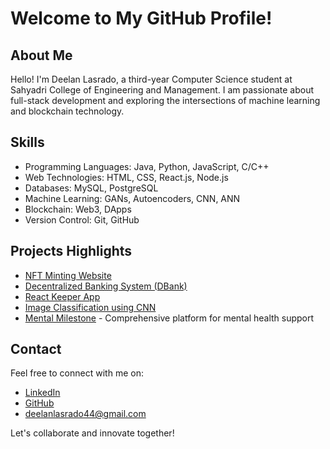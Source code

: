 # Welcome to My GitHub Profile!

## About Me
Hello! I'm Deelan Lasrado, a third-year Computer Science student at Sahyadri College of Engineering and Management. I am passionate about full-stack development and exploring the intersections of machine learning and blockchain technology.

## Skills
- Programming Languages: Java, Python, JavaScript, C/C++
- Web Technologies: HTML, CSS, React.js, Node.js
- Databases: MySQL, PostgreSQL
- Machine Learning: GANs, Autoencoders, CNN, ANN
- Blockchain: Web3, DApps
- Version Control: Git, GitHub

## Projects Highlights
- [NFT Minting Website]([link](https://github.com/DeelanLasrado/NFT-minting-and-purchasing-website))
- [Decentralized Banking System (DBank)]([link](https://github.com/DeelanLasrado/DBANK))
- [React Keeper App]([link](https://github.com/DeelanLasrado/DKeeper-React-Motoko-))
- [Image Classification using CNN]([link](https://github.com/DeelanLasrado/Image-Classification-Using-CNN))
- [Mental Milestone]([link](https://github.com/DeelanLasrado/MentalMilestone)) - Comprehensive platform for mental health support

## Contact
Feel free to connect with me on:
- [LinkedIn](https://www.linkedin.com/in/deelanlasrado/)
- [GitHub](https://github.com/DeelanLasrado)
- deelanlasrado44@gmail.com

Let's collaborate and innovate together!
